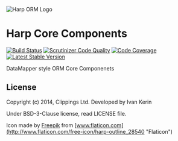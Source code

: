 ![](https://avatars3.githubusercontent.com/u/7734316?s=140 "Harp ORM Logo")

Harp Core Components
====================

[![Build Status](https://travis-ci.org/harp-orm/core.svg?branch=master)](https://travis-ci.org/harp-orm/core)
[![Scrutinizer Code Quality](https://scrutinizer-ci.com/g/harp-orm/core/badges/quality-score.png?b=master)](https://scrutinizer-ci.com/g/harp-orm/core/?branch=master)
[![Code Coverage](https://scrutinizer-ci.com/g/harp-orm/core/badges/coverage.png?b=master)](https://scrutinizer-ci.com/g/harp-orm/core/?branch=master)
[![Latest Stable Version](https://poser.pugx.org/harp-orm/core/v/stable.svg)](https://packagist.org/packages/harp-orm/core)

DataMapper style ORM Core Componenets

## License

Copyright (c) 2014, Clippings Ltd. Developed by Ivan Kerin

Under BSD-3-Clause license, read LICENSE file.

Icon made by [Freepik](http://www.freepik.com) from [www.flaticon.com](http://www.flaticon.com/free-icon/harp-outline_28540 "Flaticon")

